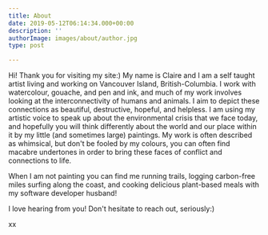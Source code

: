 ```yaml
---
title: About
date: 2019-05-12T06:14:34.000+00:00
description: ''
authorImage: images/about/author.jpg
type: post

---
```

Hi! Thank you for visiting my site:) My name is Claire and I am a self taught artist living and working on Vancouver Island, British-Columbia. I work with watercolour, gouache, and pen and ink, and much of my work involves looking at the interconnectivity of humans and animals. I aim to depict these connections as beautiful, destructive, hopeful, and helpless. I am using my artistic voice to speak up about the environmental crisis that we face today, and hopefully you will think differently about the world and our place within it by my little (and sometimes large) paintings. My work is often described as whimsical, but don't be fooled by my colours, you can often find macabre undertones in order to bring these faces of conflict and connections to life.

When I am not painting you can find me running trails, logging carbon-free miles surfing along the coast, and cooking delicious plant-based meals with my software developer husband!

I love hearing from you! Don't hesitate to reach out, seriously:)

xx

#### 